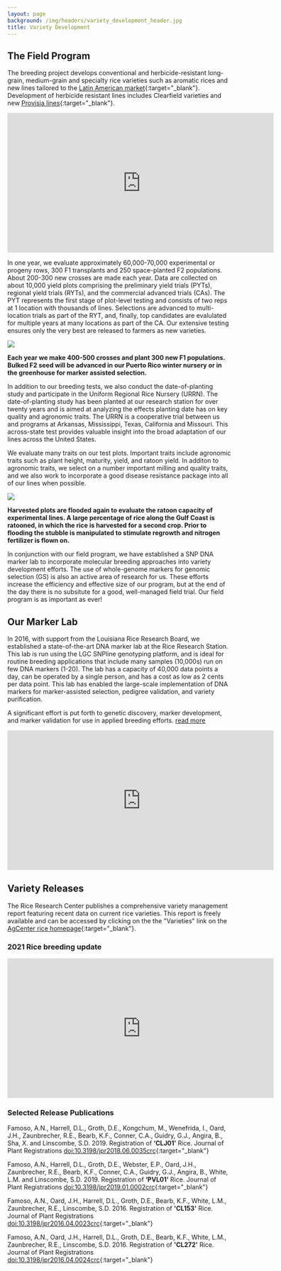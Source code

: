 ```yaml
---
layout: page
background: /img/headers/variety_development_header.jpg
title: Variety Development
---
```


## The Field Program

The breeding project develops conventional and 
herbicide-resistant long-grain, medium-grain and specialty rice varieties such as 
aromatic rices and new lines tailored to the [Latin American market](https://www.lsuagcenter.com/articles/page1606255285126){:target="_blank"}. 
Development of herbicide resistant lines includes Clearfield varieties and new
[Provisia lines](https://www.ricefarming.com/departments/feature/new-and-improved-2/){:target="_blank"}.

<iframe width="600" height="315" src="https://www.youtube.com/embed/ib6WrFeVmDE" title="YouTube video player" frameborder="0" allow="accelerometer; autoplay; clipboard-write; encrypted-media; gyroscope; picture-in-picture" allowfullscreen></iframe>


In one year, we evaluate approximately 60,000-70,000 experimental or 
progeny rows, 300 F1 transplants and 250 space-planted F2 populations. About 
200-300 new crosses are made each year. Data are collected on about 10,000 yield
plots comprising the preliminary yield trials (PYTs), regional yield trials 
(RYTs), and the commercial advanced trials (CAs). The PYT represents the first 
stage of plot-level testing and consists of two reps at 1 location with 
thousands of lines. Selections are advanced to multi-location trials as part of 
the RYT, and, finally, top candidates are evalulated for multiple years at many 
locations as part of the CA. Our extensive testing ensures only the very best 
are released to farmers as new varieties.

![](img/breeding/F1.jpg)


**Each year we make 400-500 crosses and plant 300 new F1 populations. Bulked F2
 seed will be advanced in our Puerto Rico winter nursery or in the greenhouse 
 for marker assisted selection.**

In addition to our breeding tests, we also conduct the date-of-planting study
and participate in the Uniform Regional Rice Nursery (URRN). 
The date-of-planting study has been planted at our research station for over 
twenty years and is aimed at analyzing the effects planting date has on key 
quality and agronomic traits. The URRN is a cooperative trial between us and 
programs at Arkansas, Mississippi, Texas, California and Missouri. This 
across-state test provides valuable insight into the broad adaptation of our 
lines across the United States.

We evaluate many traits on our test plots. Important traits include agronomic 
traits such as plant height, maturity, yield, and ratoon yield. In additon to 
agronomic traits, we select on a number important milling and quality traits, 
and we also work to incorporate a good disease resistance package into all of 
our lines when possible.


![](img/breeding/ratoon.jpg)


**Harvested plots are flooded again to evaluate the ratoon capacity of 
experimental lines. A large percentage of rice along the Gulf Coast is ratooned, 
in which the rice is harvested for a second crop. Prior to flooding the stubble 
is manipulated to stimulate regrowth and nitrogen fertilizer is flown on.**


In conjunction with our field program, we have established a SNP DNA marker lab 
to incorporate molecular breeding approaches into variety development efforts. 
The use of whole-genome markers for genomic selection (GS) is also an active 
area of research for us. These efforts increase the efficiency and effective 
size of our program, but at the end of the day there is no subsitute for a good, 
well-managed field trial. Our field program is as important as ever!

## Our Marker Lab

In 2016, with support from the Louisiana Rice Research Board,
we established a state-of-the-art DNA marker lab at the Rice Research Station. 
This lab is run using the LGC SNPline genotyping platform, and is ideal for
routine breeding applications that include many samples (10,000s) run on 
few DNA markers (1-20). The lab has a capacity of 40,000 data points a day, can 
be operated by a single person, and has a cost as low as 2 cents per data point. 
This lab has enabled the large-scale implementation of DNA markers for 
marker-assisted selection, pedigree validation, and variety purification. 

A significant effort is put forth to genetic discovery,
marker development, and marker validation for use in applied breeding efforts. 
[read more](research)

<iframe width="600" height="315" src="https://www.youtube.com/embed/X1KVyTKxnOs" frameborder="0" allow="accelerometer; autoplay; clipboard-write; encrypted-media; gyroscope; picture-in-picture" allowfullscreen></iframe>

## Variety Releases
The Rice Research Center publishes a comprehensive variety  management report 
featuring recent data on current rice varieties. This report is freely available 
and can be accessed by clicking on the the "Varieties" link on the
[AgCenter rice homepage](https://www.lsuagcenter.com/topics/crops/rice){:target="_blank"}.

### 2021 Rice breeding update

<iframe width="600" height="315" src="https://www.youtube.com/embed/BIVIod1qHZc" frameborder="0" allow="accelerometer; autoplay; clipboard-write; encrypted-media; gyroscope; picture-in-picture" allowfullscreen></iframe>

### Selected Release Publications

Famoso, A.N., Harrell, D.L., Groth, D.E., Kongchum, M., Wenefrida, I., Oard, 
J.H., Zaunbrecher, R.E., Bearb, K.F., Conner, C.A., Guidry, G.J., Angira, B., 
Sha, X. and Linscombe, S.D. 2019. Registration of **‘CLJ01’** Rice. 
Journal of Plant Registrations
[doi:10.3198/jpr2018.06.0035crc](https://doi.org/10.3198/jpr2018.06.0035crc){:target="_blank"}

Famoso, A.N., Harrell, D.L., Groth, D.E., Webster, E.P., Oard, J.H., 
Zaunbrecher, R.E., Bearb, K.F., Conner, C.A., Guidry, G.J., Angira, B., White, 
L.M. and Linscombe, S.D. 2019. Registration of **‘PVL01’** Rice. 
Journal of Plant Registrations
[doi:10.3198/jpr2019.01.0002crc](https://doi.org/10.3198/jpr2019.01.0002crc){:target="_blank"}

Famoso, A.N., Oard, J.H., Harrell, D.L., Groth, D.E., Bearb, K.F., White, L.M., 
Zaunbrecher, R.E., Linscombe, S.D. 2016. Registration of **'CL153'** Rice. 
Journal of Plant Registrations
[doi:10.3198/jpr2016.04.0023crc](https://doi.org/10.3198/jpr2016.04.0023crc){:target="_blank"} 

Famoso, A.N., Oard, J.H., Harrell, D.L., Groth, D.E., Bearb, K.F., White, L.M., 
Zaunbrecher, R.E., Linscombe, S.D. 2016. Registration of **'CL272'** Rice. 
Journal of Plant Registrations
[doi:10.3198/jpr2016.04.0024crc](https://doi.org/10.3198/jpr2016.04.0024crc){:target="_blank"} 
